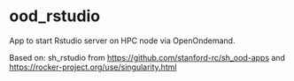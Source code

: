 # ood_rstudio
App to start Rstudio server on HPC node via OpenOndemand. 

Based on:
sh_rstudio from  https://github.com/stanford-rc/sh_ood-apps and https://rocker-project.org/use/singularity.html
